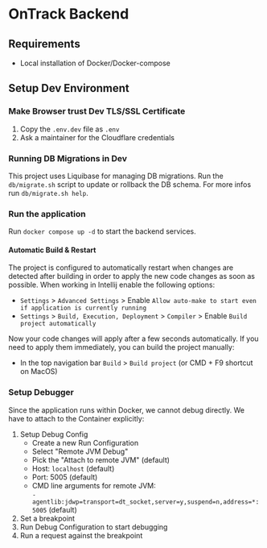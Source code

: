 # OnTrack Backend
## Requirements
- Local installation of Docker/Docker-compose

## Setup Dev Environment
### Make Browser trust Dev TLS/SSL Certificate
1. Copy the `.env.dev` file as `.env`
2. Ask a maintainer for the Cloudflare credentials

### Running DB Migrations in Dev
This project uses Liquibase for managing DB migrations.
Run the `db/migrate.sh` script to update or rollback the DB schema.
For more infos run `db/migrate.sh help`.

### Run the application
Run `docker compose up -d` to start the backend services.

#### Automatic Build & Restart
The project is configured to automatically restart when changes are detected after building
in order to apply the new code changes as soon as possible.
When working in Intellij enable the following options:
- `Settings` > `Advanced Settings` > Enable `Allow auto-make to start even if application is currently running`
- `Settings` > `Build, Execution, Deployment` > `Compiler` > Enable `Build project automatically`

Now your code changes will apply after a few seconds automatically. 
If you need to apply them immediately, you can build the project manually:
- In the top navigation bar `Build` > `Build project` (or CMD + F9 shortcut on MacOS) 

### Setup Debugger
Since the application runs within Docker, we cannot debug directly. 
We have to attach to the Container explicitly: 
1. Setup Debug Config
   - Create a new Run Configuration
   - Select "Remote JVM Debug"
   - Pick the "Attach to remote JVM" (default)
   - Host: `localhost` (default)
   - Port: 5005 (default)
   - CMD line arguments for remote JVM: <br> `-agentlib:jdwp=transport=dt_socket,server=y,suspend=n,address=*:5005` (default)
2. Set a breakpoint
3. Run Debug Configuration to start debugging
4. Run a request against the breakpoint

